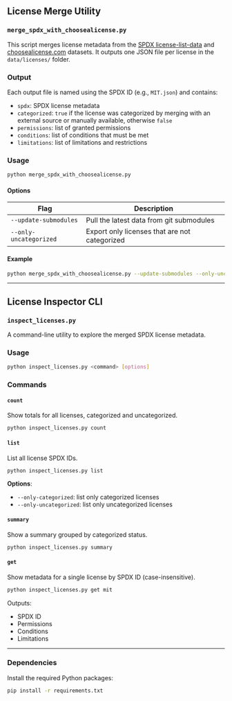 ## License Merge Utility

### `merge_spdx_with_choosealicense.py`

This script merges license metadata from the [SPDX license-list-data](https://github.com/spdx/license-list-data) and [choosealicense.com](https://github.com/github/choosealicense.com) datasets. It outputs one JSON file per license in the `data/licenses/` folder.

### Output

Each output file is named using the SPDX ID (e.g., `MIT.json`) and contains:

- `spdx`: SPDX license metadata
- `categorized`: `true` if the license was categorized by merging with an external source or manually available, otherwise `false`
- `permissions`: list of granted permissions
- `conditions`: list of conditions that must be met
- `limitations`: list of limitations and restrictions

### Usage

```bash
python merge_spdx_with_choosealicense.py
```

#### Options

| Flag                    | Description                                        |
|-------------------------|----------------------------------------------------|
| `--update-submodules`   | Pull the latest data from git submodules           |
| `--only-uncategorized`  | Export only licenses that are not categorized      |

#### Example

```bash
python merge_spdx_with_choosealicense.py --update-submodules --only-uncategorized
```

---

## License Inspector CLI

### `inspect_licenses.py`

A command-line utility to explore the merged SPDX license metadata.

### Usage

```bash
python inspect_licenses.py <command> [options]
```

### Commands

#### `count`

Show totals for all licenses, categorized and uncategorized.

```bash
python inspect_licenses.py count
```

#### `list`

List all license SPDX IDs.

```bash
python inspect_licenses.py list
```

**Options**:

- `--only-categorized`: list only categorized licenses  
- `--only-uncategorized`: list only uncategorized licenses

#### `summary`

Show a summary grouped by categorized status.

```bash
python inspect_licenses.py summary
```

#### `get`

Show metadata for a single license by SPDX ID (case-insensitive).

```bash
python inspect_licenses.py get mit
```

Outputs:

- SPDX ID
- Permissions
- Conditions
- Limitations

---

### Dependencies

Install the required Python packages:

```bash
pip install -r requirements.txt
```
